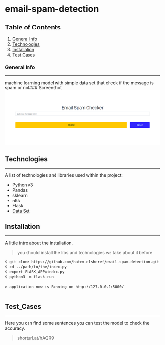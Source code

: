 # email-spam-detection

## Table of Contents
1. [General Info](#general-info)
2. [Technologies](#technologies)
3. [Installation](#installation)
4. [Test Cases](#Test_Cases)
### General Info
***
machine learning model with simple data set that check if the message is spam or not### Screenshot
![Image text](https://github.com/hatem-elsheref/email-spam-detection/blob/master/Screenshot%20from%202021-03-21%2023-02-13.png)
## Technologies
***
A list of technologies and libraries used within the project:
* Python v3 
* Pandas
* sklearn
* nltk
* Flask
* [Data Set](https://www.kaggle.com/karthickveerakumar/spam-filter)
## Installation
***
A little intro about the installation. 
> you should install the libs and technologies we take about it before
```
$ git clone https://github.com/hatem-elsheref/email-spam-detection.git
$ cd ../path/to/the/index.py
$ export FLASK_APP=index.py
$ python3 -m flask run

> application now is Running on http://127.0.0.1:5000/


```
## Test_Cases
***
Here you can find some sentences you can test the model to check the accuracy.
> shorturl.at/hAQR9


